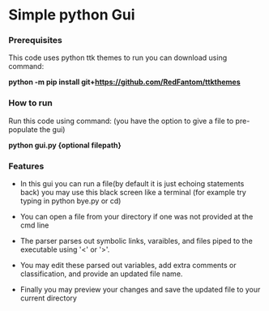 # Simple python Gui


### Prerequisites
This code uses python ttk themes to run you can download using command:

**python -m pip install git+https://github.com/RedFantom/ttkthemes**

### How to run
Run this code using command:
(you have the option to give a file to pre-populate the gui)

**python gui.py {optional filepath}**

### Features
- In this gui you can run a file(by default it is just echoing statements back)
you may use this black screen like a terminal (for example try typing in python bye.py or cd)

- You can open a file from your directory if one was not provided at the cmd line

- The parser parses out symbolic links, varaibles, and files piped to the executable using '<' or '>'.

- You may edit these parsed out variables, add extra comments or classification, and provide an updated file name.

- Finally you may preview your changes and save the updated file to your current directory
